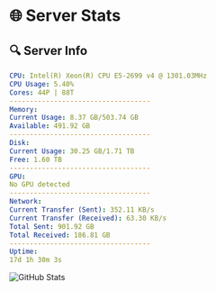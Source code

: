 # 🌐 Server Stats
## 🔍 Server Info
```yaml
CPU: Intel(R) Xeon(R) CPU E5-2699 v4 @ 1301.03MHz
CPU Usage: 5.40%
Cores: 44P | 88T
-----------------------------------
Memory:
Current Usage: 8.37 GB/503.74 GB
Available: 491.92 GB
-----------------------------------
Disk:
Current Usage: 30.25 GB/1.71 TB
Free: 1.60 TB
-----------------------------------
GPU:
No GPU detected
-----------------------------------
Network:
Current Transfer (Sent): 352.11 KB/s
Current Transfer (Received): 63.30 KB/s
Total Sent: 901.92 GB
Total Received: 186.81 GB
-----------------------------------
Uptime:
17d 1h 30m 3s
```
![GitHub Stats](https://img.shields.io/badge/Updated-2025-05-06_18:38:51-blue)